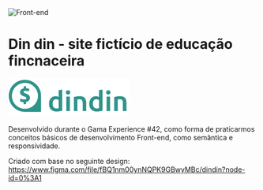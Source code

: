 <div>
  <img alt="Front-end" src="https://img.shields.io/static/v1?label=Web Development&message=Front-end&color=gray&labelColor=seagreen">
</div>

# Din din - site fictício de educação fincnaceira 

![DinDin Logo](https://raw.githubusercontent.com/Beatriz-Sanchez/xp42-dindin/main/assets/images/logo%20verde.png "Logo Dindin")

Desenvolvido durante o Gama Experience #42, como forma de praticarmos conceitos básicos de desenvolvimento Front-end, como semântica e responsividade.

Criado com base no seguinte design: https://www.figma.com/file/fBQ1nm00ynNQPK9GBwyMBc/dindin?node-id=0%3A1
